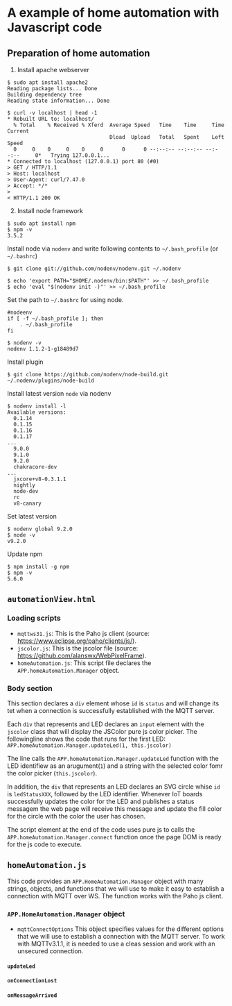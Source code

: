 # A example of home automation with Javascript code
## Preparation of home automation
1. Install apache webserver
```
$ sudo apt install apache2
Reading package lists... Done
Building dependency tree       
Reading state information... Done

$ curl -v localhost | head -1
* Rebuilt URL to: localhost/
  % Total    % Received % Xferd  Average Speed   Time    Time     Time  Current
                                 Dload  Upload   Total   Spent    Left  Speed
  0     0    0     0    0     0      0      0 --:--:-- --:--:-- --:--:--     0*   Trying 127.0.0.1...
* Connected to localhost (127.0.0.1) port 80 (#0)
> GET / HTTP/1.1
> Host: localhost
> User-Agent: curl/7.47.0
> Accept: */*
>
< HTTP/1.1 200 OK

```

2. Install node framework
```
$ sudo apt install npm
$ npm -v
3.5.2
```

Install node via `nodenv` and write following contents to `~/.bash_profile` (or `~/.bashrc`)

```
$ git clone git://github.com/nodenv/nodenv.git ~/.nodenv

$ echo 'export PATH="$HOME/.nodenv/bin:$PATH"' >> ~/.bash_profile
$ echo 'eval "$(nodenv init -)"' >> ~/.bash_profile
```

Set the path to `~/.bashrc` for using node.

```
#nodeenv
if [ -f ~/.bash_profile ]; then
    . ~/.bash_profile
fi

$ nodenv -v
nodenv 1.1.2-1-g18489d7
```

Install plugin

```
$ git clone https://github.com/nodenv/node-build.git ~/.nodenv/plugins/node-build
```

Install latest version `node` via nodenv

```
$ nodenv install -l
Available versions:
  0.1.14
  0.1.15
  0.1.16
  0.1.17
...
  9.0.0
  9.1.0
  9.2.0
  chakracore-dev
...
  jxcore+v8-0.3.1.1
  nightly
  node-dev
  rc
  v8-canary
```

Set latest version

```
$ nodenv global 9.2.0
$ node -v
v9.2.0
```

Update npm

```
$ npm install -g npm
$ npm -v
5.6.0
```

## `automationView.html`
### Loading scripts
* `mqttws31.js`: This is the Paho js client (source: https://www.eclipse.org/paho/clients/js/).
* `jscolor.js`: This is the jscolor file (source: https://github.com/alanswx/WebPixelFrame).
* `homeAutomation.js`: This script file declares the `APP.homeAutomation.Manager` object.

### Body section
This section declares a `div` element whose `id` is `status` and will change its tet when a connection is successfully established with the MQTT server.

Each `div` that represents and LED declares an `input` element with the `jscolor` class that will display the JSColor pure js color picker. The followingline shows the code that runs for the first LED: `APP.homeAutomation.Manager.updateLed(1, this.jscolor)`

The line calls the `APP.homeAutomation.Manager.updateLed` function with the LED identifiew as an arugument(`1`) and a string with the selected color fomr the color picker (`this.jscolor`).

In addition, the `div` that represents an LED declares an SVG circle whise `id` is `ledStatusXXX`, followed by the LED identifier. Whenever IoT boards successfully updates the color for the LED and publishes a status messagem the web page will receive this message and update the fill color for the circle with the color the user has chosen.

The script element at the end of the code uses pure js to calls the `APP.homeAutomation.Manager.connect` function once the page DOM is ready for the js code to execute.


## `homeAutomation.js`
This code provides an `APP.HomeAutomation.Manager` object with many strings, objects, and functions that we will use to make it easy to establish a connection with MQTT over WS. The function works with the Paho js client.


### `APP.HomeAutomation.Manager` object
* `mqttConnectOptions`
This object specifies values for the different options that we will use to establish a connection with the MQTT server. To work with MQTTv3.1.1, it is needed to use a cleas session and work with an unsecured connection.

#### `updateLed`


#### `onConnectionLost`


#### `onMessageArrived`
